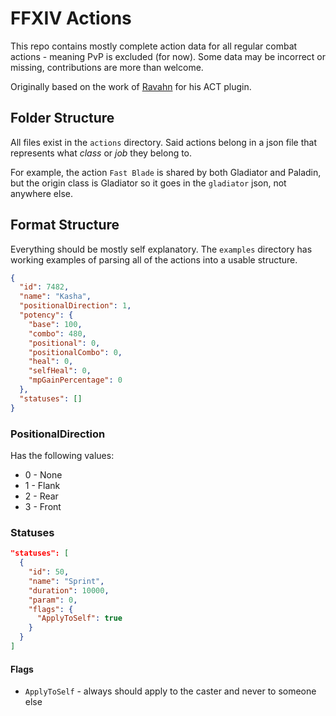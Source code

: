 # FFXIV Actions
This repo contains mostly complete action data for all regular combat actions - meaning PvP is excluded (for now). Some data may be incorrect or missing, contributions are more than welcome.

Originally based on the work of [Ravahn](https://github.com/ravahn/) for his ACT plugin.

## Folder Structure
All files exist in the `actions` directory. Said actions belong in a json file that represents what _class_ or _job_ they belong to.

For example, the action `Fast Blade` is shared by both Gladiator and Paladin, but the origin class is Gladiator so it goes in the `gladiator` json, not anywhere else.

## Format Structure
Everything should be mostly self explanatory. The `examples` directory has working examples of parsing all of the actions into a usable structure.

```json
{
  "id": 7482,
  "name": "Kasha",
  "positionalDirection": 1,
  "potency": {
    "base": 100,
    "combo": 480,
    "positional": 0,
    "positionalCombo": 0,
    "heal": 0,
    "selfHeal": 0,
    "mpGainPercentage": 0
  },
  "statuses": []
}
```

### PositionalDirection

Has the following values:
 * 0 - None
 * 1 - Flank
 * 2 - Rear
 * 3 - Front

### Statuses

```json
"statuses": [
  {
    "id": 50,
    "name": "Sprint",
    "duration": 10000,
    "param": 0,
    "flags": {
      "ApplyToSelf": true
    }
  }
]
```

#### Flags

* `ApplyToSelf` - always should apply to the caster and never to someone else